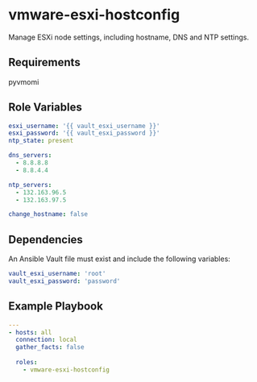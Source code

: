 vmware-esxi-hostconfig
=========

Manage ESXi node settings, including hostname, DNS and NTP settings.

Requirements
------------

pyvmomi

Role Variables
--------------

```yaml
esxi_username: '{{ vault_esxi_username }}'
esxi_password: '{{ vault_esxi_password }}'
ntp_state: present

dns_servers:
  - 8.8.8.8
  - 8.8.4.4

ntp_servers:
  - 132.163.96.5
  - 132.163.97.5

change_hostname: false
```

Dependencies
------------

An Ansible Vault file must exist and include the following variables:

```yaml
vault_esxi_username: 'root'
vault_esxi_password: 'password'
```

Example Playbook
----------------

```yaml
---
- hosts: all
  connection: local
  gather_facts: false
  
  roles:
    - vmware-esxi-hostconfig
```
